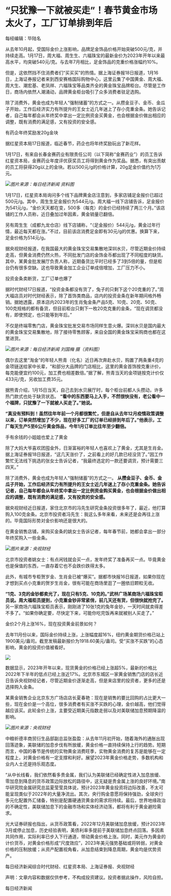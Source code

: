 # “只犹豫一下就被买走”！春节黄金市场太火了，工厂订单排到年后

每经编辑：毕陆名

从去年10月起，受国际金价上涨影响，品牌足金饰品价格开始突破500元/克，并持续走高。1月17日，周大福、周生生、六福珠宝的最新金价为2023年开年以来最高水平，均突破540元/克。与去年7月相比，足金饰品的克重价格涨幅约10%。

但是，这依然挡不住消费者们“买买买”的热情。据上海证券报18日报道，1月16日，上海证券报记者来到西安赛格国际购物中心，这里云集了中国黄金、周大福、周大生、潮宏基、老凤祥、六福珠宝等品类齐全的黄金珠宝品牌柜台。尽管是工作日，商场内依然人潮涌动，品牌黄金柜台吸引了众多消费者驻足选购。

除了消费外，黄金也成为年轻人“强制储蓄”的方式之一。从攒金豆子、金币、金瓜子开始，工作后经济实力有所提升的王女士近几年迷上了存小克重金条。她告诉记者，自己每年都会从年终奖中拿出一定比例资金买黄金，也会根据金价做出相应的调整，既有消费的满足感，又有投资的安全感。

有药企年终奖励发20g金块

据红星资本局17日报道，临近春节，药企也将年终奖励玩出了新花样。

1月17日，有来自长春金赛药业有限责任公司（以下简称“金赛药业”）的员工告诉红星资本局，金赛药业年度评优获奖员工将得到黄金作为奖品。据悉，有突出贡献的员工将获得20g以上的金块。若以500元/g的价格计算，20g足金价值约为1万元。

![](https://inews.gtimg.com/newsapp_bt/0/15616269018/1000)_图片来源：每日经济新闻 资料图_

1月17日，红星资本局询问多个线下品牌黄金店注意到，多家店铺足金报价已超过500元/g。其中，周生生足金报价为544元/g。周大福一线下店铺告诉，足金报价为541元/g，“金价天天都在变，500多（每克）的金价已经持续了两三个月。”该店铺的工作人员称，近日叠加过年因素，黄金销量已翻倍。

另有周生生（成都九龙仓店）线下店铺称，“（足金报价）544元/g，黄金过年行情，最近每天都在涨。”不过，目前该店消费足金即有30元/g的优惠。换算下来，足金价格为514元/g。

据央视财经报道，在我国最大的黄金珠宝交易集散地深圳水贝，尽管近期金价持续走高，但黄金消费仍然火热，不同批发门店的金饰金币都出现了不同程度的缺货。其中，某黄金批发展厅负责人称，近期备货比平时已经多了3到5倍的量，但是柜台仍有很多空缺。这也导致黄金加工企业订单成倍增加，工厂压力不小。

投资金条卖断货，工厂订单也爆了

据时代财经17日报道，“投资金条都没有货了，兔子的只剩下这个20克重的了。”周大福店员对时代财经表示，除了首饰类商品，店内的投资金条在新年期间格外畅销。据她透露，原本店内2023年的生肖兔金条产品5克、10克、20克、50克、100克规格的都有备货，但目前柜台只剩下一枚20克克重的金条，“现在调货都没有，即使预定，也只能等到年后。”

不仅是终端零售门店，黄金珠宝批发交易市场同样生意火爆。深圳水贝是国内最大的黄金珠宝交易集散地，除了接待零售顾客，来自全国的黄金珠宝采购商也都在这里进货。

![](https://inews.gtimg.com/newsapp_bt/0/15455937115/1000)_图片来源：每日经济新闻 刘国梅
摄（资料图）_

偶尔去这里“淘金”的年轻人熊青（化名）近日再次奔赴水贝，购置了两条重4克的金项链送给家中长辈，“和部分大品牌的门店相比，这里的黄金首饰按克重计价，每克能便宜约100元，加工费也相差数倍。”据了解，熊青当天的金项链按克计价仅433元/克，另收加工费35元。

据熊青介绍，1月15日当天，自己去到水贝展厅时，每个柜台前都人头攒动，许多热门款式也处于缺货状态。
**“看中的东西要马上入手，不然很快没有，老公看中一个福牌，只犹豫了一下就被人买走了。”她说。**

**“真没有预料到！虽然往年年前一个月都很繁忙，但是自从去年12月疫情政策调整以来，订单突然增加了不少，现在好多工厂的订单已经排到年后了。”他表示，工厂每天生产5至6公斤黄金饰品，今年1月订单比往年至少翻倍。**

手有余钱的小姐姐也爱上了黄金

除了大妈大爷喜欢团囤金外，日渐富裕的年轻人也喜欢上了黄金，尤其是生肖金。据上海证券报18日报道，“这几天涨价了，之前看上的好几款已经没货了。”因工作繁忙无法线下挑选的张女士告诉记者，“我最终选定的一款还要调货，预计需要三四天。”

除了消费外，黄金也成为年轻人“强制储蓄”的方式之一。
**从攒金豆子、金币、金瓜子开始，工作后经济实力有所提升的王女士近几年迷上了存小克重金条。她告诉记者，自己每年都会从年终奖中拿出一定比例资金购买黄金，也会根据金价做出相应的调整，既有消费的满足感，又有投资的安全感。**

据央视财经近日报道，家住北京市的冯先生研究金条投资很多年了，最近，他打算购入100克金条。北京市投资者冯先生：我这么多年来看，未来还是会再往上涨的。毕竟国际形势对金价影响还是很大的。

在黄金销售店铺，来购买金条的姚女士告诉记者，每年春节前，她都会拿出一部分年终奖购入一些金条。

![](https://inews.gtimg.com/newsapp_bt/0/15616269025/1000)_图片来源：央视财经_

北京市投资者姚女士：有点闲钱就会买一点，发年终奖了准备再买一点。毕竟黄金也是保值的东西，一直存着它也不会跌价跌得太多。

此外，有城市专柜贺岁金、生肖金已被“爆买”。据都市快报16日报道，如果你现在才想到买点小克重的贺岁生肖金，很有可能在商场里逛了一圈依旧颗粒无收。

**“1克、3克的金钞都卖光了，现在只有5克、10克的。”武林广场某商场六福珠宝柜员说。周大福柜员提到，小克重金钞非常紧俏，前几天还有货，但很快就抢完了。**
另一家商场六福珠宝柜员表示，刚刚进了10张1克的兔年金钞，一天时间就卖得差不多了。“如果你确定要，尽快定下来，可能你吃完饭再来就被别人买走了。”

金价2个月上涨16%，现在投资黄金前景如何？

去年11月份以来，国际金价持续上涨，上涨幅度超16%，纽约黄金期货价格已站上1900美元/盎司。截至发稿最新报价为1918.60美元/盎司。受“买涨不买跌”的心态影响，黄金的投资价值被看好。

![](https://inews.gtimg.com/newsapp_bt/0/15616269036/1000)

数据显示，2023年开年以来，现货黄金的价格已经上涨超5%，最新的价格比2022年下半年的低点已经上涨近17%。北京市东城区一家黄金销售门店的店长近日告诉央视财经记者，尽管近期金价逐渐走高，但是来店里的投资者，更多的还是选择购入金条。

某黄金销售企业北京东方广场店店长夏春艳：现在是销售的要比回购的占比更大一些，现在金价是一个高位，很多消费者有买涨不买跌的心理，金价越高，他们觉得越应该买。此轮金价上涨，主要受近期美元指数走弱以及对美联储加息预期降温的影响。

![](https://inews.gtimg.com/newsapp_bt/0/15616269039/1000)_图片来源：央视财经_

中粮祈德丰商贸衍生品部副总监张盈盈：从去年11月初开始，随着海外的通胀出现回落迹象，美联储的加息步伐有所放缓，黄金价格一直持续保持上行的趋势。短期而言，中国的春节是传统的实物黄金消费旺季，实物黄金消费的复苏是能够在一定程度上，对黄金价格有一定支撑和利好。展望2023年黄金价格走势，多数机构和业内人士还是持乐观态度。

“从中长线看，我们依然看多贵金属，我们认为美联储已经确定性进入加息放缓、零加息到降息的货币政策边际放松的路径中，这无疑是贵金属上涨的良好环境。”南华研究院金属研究总监夏莹莹具体说，预计2023年黄金投资将边际改善，不太可能呈现类似于2022年的大量净流出。其次，央行购金意愿将保持强劲，全球央行多元化配置外汇储备，特别是配置硬通货黄金的需求将持续。最后，世界地缘政治的不确定性，美联储加息下的金融市场和实体经济动荡，都将有利于黄金避险需求。

光大证券研报也指出，从货币政策看，2022年12月美联储加息放缓，预计2023年3月或停止加息，历史经验表明，美债利率多提前于美联储加息终点回落。多因素共同作用，实际利率已步入下行通道，带动黄金价格上涨。同时，美元作为黄金的计价货币，对黄金价格形成“尺度效应”，2023年美元强势基础或将转弱，对黄金价格的压制放缓；从资产配置视角看，从加息结束到降息周期，黄金均是优势资产。

每日经济新闻综合时代财经、红星资本局、上海证券报、央视财经

声明：文章内容和数据仅供参考，不构成投资建议。投资者据此操作，风险自担。

每日经济新闻

